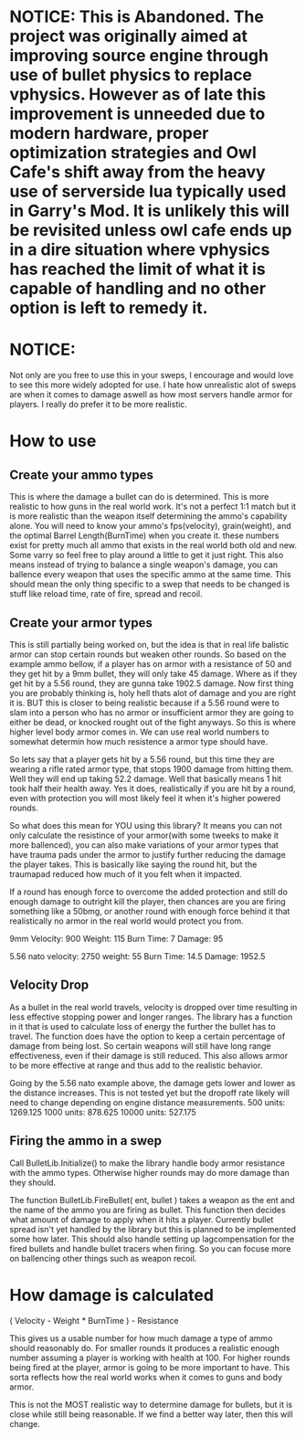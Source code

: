 # NOTICE: This is Abandoned. The project was originally aimed at improving source engine through use of bullet physics to replace vphysics. However as of late this improvement is unneeded due to modern hardware, proper optimization strategies and Owl Cafe's shift away from the heavy use of serverside lua typically used in Garry's Mod. It is unlikely this will be revisited unless owl cafe ends up in a dire situation where vphysics has reached the limit of what it is capable of handling and no other option is left to remedy it.

# NOTICE:
Not only are you free to use this in your sweps, I encourage and would love to see this more widely adopted for use. I hate how unrealistic alot of sweps are when it comes to damage aswell as how most servers handle armor for players. I really do prefer it to be more realistic.

# How to use

## Create your ammo types
This is where the damage a bullet can do is determined. This is more realistic to how guns in the real world work. It's not a perfect 1:1 match but it is more realistic than the weapon itself determining the ammo's capability alone. You will need to know your ammo's fps(velocity), grain(weight), and the optimal Barrel Length(BurnTime) when you create it. these numbers exist for pretty much all ammo that exists in the real world both old and new. Some varry so feel free to play around a little to get it just right. This also means instead of trying to balance a single weapon's damage, you can ballence every weapon that uses the specific ammo at the same time. This should mean the only thing specific to a swep that needs to be changed is stuff like reload time, rate of fire, spread and recoil.

## Create your armor types
This is still partially being worked on, but the idea is that in real life balistic armor can stop certain rounds but weaken other rounds. So based on the example ammo bellow, if a player has on armor with a resistance of 50 and they get hit by a 9mm bullet, they will only take 45 damage. Where as if they get hit by a 5.56 round, they are gunna take 1902.5 damage. Now first thing you are probably thinking is, holy hell thats alot of damage and you are right it is. BUT this is closer to being realistic because if a 5.56 round were to slam into a person who has no armor or insufficient armor they are going to either be dead, or knocked rought out of the fight anyways. So this is where higher level body armor comes in. We can use real world numbers to somewhat determin how much resistence a armor type should have.

So lets say that a player gets hit by a 5.56 round, but this time they are wearing a rifle rated armor type, that stops 1900 damage from hitting them. Well they will end up taking 52.2 damage. Well that basically means 1 hit took half their health away. Yes it does, realistically if you are hit by a round, even with protection you will most likely feel it when it's higher powered rounds.

So what does this mean for YOU using this library? It means you can not only calculate the resistince of your armor(with some tweeks to make it more ballenced), you can also make variations of your armor types that have trauma pads under the armor to justify further reducing the damage the player takes. This is basically like saying the round hit, but the traumapad reduced how much of it you felt when it impacted.

If a round has enough force to overcome the added protection and still do enough damage to outright kill the player, then chances are you are firing something like a 50bmg, or another round with enough force behind it that realistically no armor in the real world would protect you from.

9mm
Velocity: 900
Weight: 115
Burn Time: 7
Damage: 95
		
5.56 nato
velocity: 2750
weight: 55
Burn Time: 14.5
Damage: 1952.5


## Velocity Drop
As a bullet in the real world travels, velocity is dropped over time resulting in less effective stopping power and longer ranges. The library has a function in it that is used to calculate loss of energy the further the bullet has to travel. The function does have the option to keep a certain percentage of damage from being lost. So certain weapons will still have long range effectiveness, even if their damage is still reduced. This also allows armor to be more effective at range and thus add to the realistic behavior.

Going by the 5.56 nato example above, the damage gets lower and lower as the distance increases. This is not tested yet but the dropoff rate likely will need to change depending on engine distance measurements.
500 units: 1269.125
1000 units: 878.625
10000 units: 527.175


## Firing the ammo in a swep
Call BulletLib.Initialize() to make the library handle body armor resistance with the ammo types. Otherwise higher rounds may do more damage than they should.

The function BulletLib.FireBullet( ent, bullet ) takes a weapon as the ent and the name of the ammo you are firing as bullet. This function then decides what amount of damage to apply when it hits a player. Currently bullet spread isn't yet handled by the library but this is planned to be implemented some how later. This should also handle setting up lagcompensation for the fired bullets and handle bullet tracers when firing. So you can focuse more on ballencing other things such as weapon recoil.


# How damage is calculated
( Velocity - Weight * BurnTime ) - Resistance

This gives us a usable number for how much damage a type of ammo should reasonably do. For smaller rounds it produces a realistic enough number assuming a player is working with health at 100. For higher rounds being fired at the player, armor is going to be more important to have. This sorta reflects how the real world works when it comes to guns and body armor.

		
This is not the MOST realistic way to determine damage for bullets, but it is close while still being reasonable.
If we find a better way later, then this will change.
